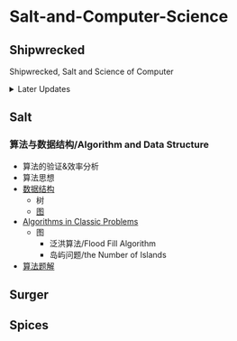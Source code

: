 # Salt-and-Computer-Science

## Shipwrecked

Shipwrecked, Salt and Science of Computer

<details>
<summary> Later Updates </summary>
- 同步数据结构目录
</details>

## Salt

### 算法与数据结构/Algorithm and Data Structure

- 算法的验证&效率分析
- 算法思想
- [数据结构](Algorithms/数据结构.md)
  - 树
  - [图](Algorithms/数据结构/Graph.md)
- [Algorithms in Classic Problems](Algorithms/Algorithms_in_Classic_Problems.md)
  - 图
    - 泛洪算法/Flood Fill Algorithm
    - 岛屿问题/the Number of Islands
- [算法题解](Algorithms/算法题解.md)

## Surger

## Spices
